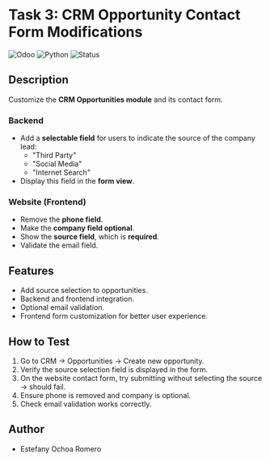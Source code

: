# Task 3: CRM Opportunity Contact Form Modifications

![Odoo](https://img.shields.io/badge/Odoo-v18-informational)
![Python](https://img.shields.io/badge/Python-3.12-blue)
![Status](https://img.shields.io/badge/Status-Completed-success)

## Description
Customize the **CRM Opportunities module** and its contact form.

### Backend
- Add a **selectable field** for users to indicate the source of the company lead:
  - "Third Party"
  - "Social Media"
  - "Internet Search"
- Display this field in the **form view**.

### Website (Frontend)
- Remove the **phone field**.
- Make the **company field optional**.
- Show the **source field**, which is **required**.
- Validate the email field.

## Features
- Add source selection to opportunities.
- Backend and frontend integration.
- Optional email validation.
- Frontend form customization for better user experience.

## How to Test
1. Go to CRM → Opportunities → Create new opportunity.
2. Verify the source selection field is displayed in the form.
3. On the website contact form, try submitting without selecting the source → should fail.
4. Ensure phone is removed and company is optional.
5. Check email validation works correctly.

## Author
- Estefany Ochoa Romero

